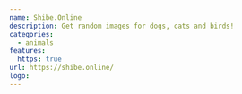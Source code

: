 ```yaml
---
name: Shibe.Online
description: Get random images for dogs, cats and birds!
categories:
  - animals
features:
  https: true
url: https://shibe.online/
logo:
---
```

